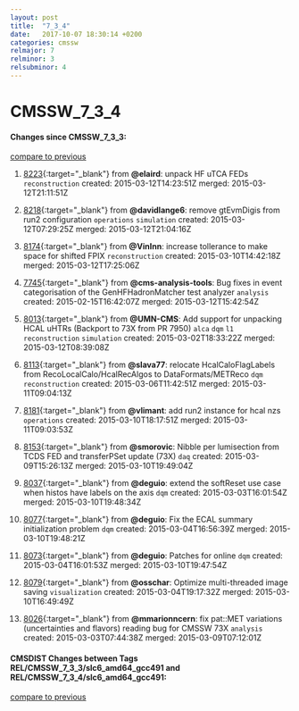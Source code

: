 ```yaml
---
layout: post
title:  "7_3_4"
date:   2017-10-07 18:30:14 +0200
categories: cmssw
relmajor: 7
relminor: 3
relsubminor: 4
---
```


# CMSSW_7_3_4
#### Changes since CMSSW_7_3_3:

[compare to previous](https://github.com/cms-sw/cmssw/compare/CMSSW_7_3_3...CMSSW_7_3_4)



1. [8223](http://github.com/cms-sw/cmssw/pull/8223){:target="_blank"}  from **@elaird**: unpack HF uTCA FEDs `reconstruction`  created: 2015-03-12T14:23:51Z merged: 2015-03-12T21:11:51Z

1. [8218](http://github.com/cms-sw/cmssw/pull/8218){:target="_blank"}  from **@davidlange6**: remove gtEvmDigis from run2 configuration `operations`  `simulation`  created: 2015-03-12T07:29:25Z merged: 2015-03-12T21:04:16Z

1. [8174](http://github.com/cms-sw/cmssw/pull/8174){:target="_blank"}  from **@VinInn**: increase tollerance to make space for shifted FPIX `reconstruction`  created: 2015-03-10T14:42:18Z merged: 2015-03-12T17:25:06Z

1. [7745](http://github.com/cms-sw/cmssw/pull/7745){:target="_blank"}  from **@cms-analysis-tools**: Bug fixes in event categorisation of the GenHFHadronMatcher test analyzer `analysis`  created: 2015-02-15T16:42:07Z merged: 2015-03-12T15:42:54Z

1. [8013](http://github.com/cms-sw/cmssw/pull/8013){:target="_blank"}  from **@UMN-CMS**: Add support for unpacking HCAL uHTRs (Backport to 73X from PR 7950) `alca`  `dqm`  `l1`  `reconstruction`  `simulation`  created: 2015-03-02T18:33:22Z merged: 2015-03-12T08:39:08Z

1. [8113](http://github.com/cms-sw/cmssw/pull/8113){:target="_blank"}  from **@slava77**: relocate HcalCaloFlagLabels from RecoLocalCalo/HcalRecAlgos to DataFormats/METReco `dqm`  `reconstruction`  created: 2015-03-06T11:42:51Z merged: 2015-03-11T09:04:13Z

1. [8181](http://github.com/cms-sw/cmssw/pull/8181){:target="_blank"}  from **@vlimant**: add run2 instance for hcal nzs `operations`  created: 2015-03-10T18:17:51Z merged: 2015-03-11T09:03:53Z

1. [8153](http://github.com/cms-sw/cmssw/pull/8153){:target="_blank"}  from **@smorovic**: Nibble per lumisection from TCDS FED and transferPSet update (73X) `daq`  created: 2015-03-09T15:26:13Z merged: 2015-03-10T19:49:04Z

1. [8037](http://github.com/cms-sw/cmssw/pull/8037){:target="_blank"}  from **@deguio**: extend the softReset use case when histos have labels on the axis `dqm`  created: 2015-03-03T16:01:54Z merged: 2015-03-10T19:48:34Z

1. [8077](http://github.com/cms-sw/cmssw/pull/8077){:target="_blank"}  from **@deguio**: Fix the ECAL summary initialization problem `dqm`  created: 2015-03-04T16:56:39Z merged: 2015-03-10T19:48:21Z

1. [8073](http://github.com/cms-sw/cmssw/pull/8073){:target="_blank"}  from **@deguio**: Patches for online `dqm`  created: 2015-03-04T16:01:53Z merged: 2015-03-10T19:47:54Z

1. [8079](http://github.com/cms-sw/cmssw/pull/8079){:target="_blank"}  from **@osschar**: Optimize multi-threaded image saving `visualization`  created: 2015-03-04T19:17:32Z merged: 2015-03-10T16:49:49Z

1. [8026](http://github.com/cms-sw/cmssw/pull/8026){:target="_blank"}  from **@mmarionncern**: fix pat::MET variations (uncertainties and flavors) reading bug for CMSSW 73X `analysis`  created: 2015-03-03T07:44:38Z merged: 2015-03-09T07:12:01Z

#### CMSDIST Changes between Tags REL/CMSSW_7_3_3/slc6_amd64_gcc491 and REL/CMSSW_7_3_4/slc6_amd64_gcc491:

[compare to previous](https://github.com/cms-sw/cmsdist/compare/REL/CMSSW_7_3_3/slc6_amd64_gcc491...REL/CMSSW_7_3_4/slc6_amd64_gcc491)


